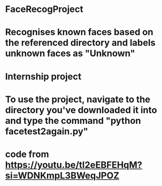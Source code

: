 # FaceRecogProject
# Recognises known faces based on the referenced directory and labels unknown faces as "Unknown"
# Internship project
# To use the project, navigate to the directory you've downloaded it into and type the command "python facetest2again.py"
# code from https://youtu.be/tl2eEBFEHqM?si=WDNKmpL3BWeqJPOZ
